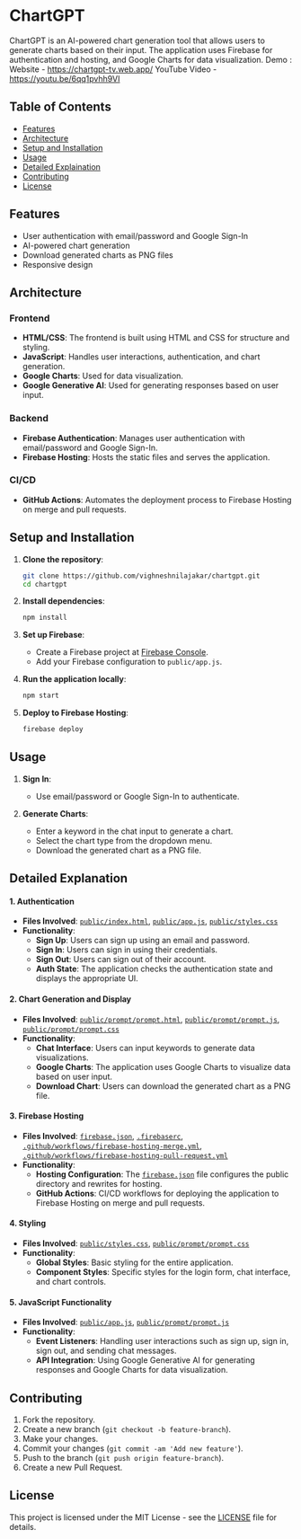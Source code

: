 # ChartGPT

ChartGPT is an AI-powered chart generation tool that allows users to generate charts based on their input. The application uses Firebase for authentication and hosting, and Google Charts for data visualization.
Demo :
Website -  https://chartgpt-tv.web.app/
YouTube Video - https://youtu.be/6qq1pvhh9VI

## Table of Contents

- [Features](#features)
- [Architecture](#architecture)
- [Setup and Installation](#setup-and-installation)
- [Usage](#usage)
- [Detailed Explaination](#detailed-explaination)
- [Contributing](#contributing)
- [License](#license)

## Features

- User authentication with email/password and Google Sign-In
- AI-powered chart generation
- Download generated charts as PNG files
- Responsive design

## Architecture

### Frontend

- **HTML/CSS**: The frontend is built using HTML and CSS for structure and styling.
- **JavaScript**: Handles user interactions, authentication, and chart generation.
- **Google Charts**: Used for data visualization.
- **Google Generative AI**: Used for generating responses based on user input.

### Backend

- **Firebase Authentication**: Manages user authentication with email/password and Google Sign-In.
- **Firebase Hosting**: Hosts the static files and serves the application.

### CI/CD

- **GitHub Actions**: Automates the deployment process to Firebase Hosting on merge and pull requests.

## Setup and Installation

1. **Clone the repository**:
    ```sh
    git clone https://github.com/vighneshnilajakar/chartgpt.git
    cd chartgpt
    ```

2. **Install dependencies**:
    ```sh
    npm install
    ```

3. **Set up Firebase**:
    - Create a Firebase project at [Firebase Console](https://console.firebase.google.com/).
    - Add your Firebase configuration to `public/app.js`.

4. **Run the application locally**:
    ```sh
    npm start
    ```

5. **Deploy to Firebase Hosting**:
    ```sh
    firebase deploy
    ```

## Usage

1. **Sign In**:
    - Use email/password or Google Sign-In to authenticate.

2. **Generate Charts**:
    - Enter a keyword in the chat input to generate a chart.
    - Select the chart type from the dropdown menu.
    - Download the generated chart as a PNG file.


## Detailed Explanation

#### 1. **Authentication**

- **Files Involved**: [`public/index.html`](public/index.html), [`public/app.js`](public/app.js), [`public/styles.css`](public/styles.css)
- **Functionality**:
  - **Sign Up**: Users can sign up using an email and password.
  - **Sign In**: Users can sign in using their credentials.
  - **Sign Out**: Users can sign out of their account.
  - **Auth State**: The application checks the authentication state and displays the appropriate UI.

#### 2. **Chart Generation and Display**

- **Files Involved**: [`public/prompt/prompt.html`](public/prompt/prompt.html), [`public/prompt/prompt.js`](public/prompt/prompt.js), [`public/prompt/prompt.css`](public/prompt/prompt.css)
- **Functionality**:
  - **Chat Interface**: Users can input keywords to generate data visualizations.
  - **Google Charts**: The application uses Google Charts to visualize data based on user input.
  - **Download Chart**: Users can download the generated chart as a PNG file.

#### 3. **Firebase Hosting**

- **Files Involved**: [`firebase.json`](firebase.json), [`.firebaserc`](.firebaserc), [`.github/workflows/firebase-hosting-merge.yml`](.github/workflows/firebase-hosting-merge.yml), [`.github/workflows/firebase-hosting-pull-request.yml`](.github/workflows/firebase-hosting-pull-request.yml)
- **Functionality**:
  - **Hosting Configuration**: The [`firebase.json`](firebase.json) file configures the public directory and rewrites for hosting.
  - **GitHub Actions**: CI/CD workflows for deploying the application to Firebase Hosting on merge and pull requests.

#### 4. **Styling**

- **Files Involved**: [`public/styles.css`](public/styles.css), [`public/prompt/prompt.css`](public/prompt/prompt.css)
- **Functionality**:
  - **Global Styles**: Basic styling for the entire application.
  - **Component Styles**: Specific styles for the login form, chat interface, and chart controls.

#### 5. **JavaScript Functionality**

- **Files Involved**: [`public/app.js`](public/app.js), [`public/prompt/prompt.js`](public/prompt/prompt.js)
- **Functionality**:
  - **Event Listeners**: Handling user interactions such as sign up, sign in, sign out, and sending chat messages.
  - **API Integration**: Using Google Generative AI for generating responses and Google Charts for data visualization.

## Contributing

1. Fork the repository.
2. Create a new branch (`git checkout -b feature-branch`).
3. Make your changes.
4. Commit your changes (`git commit -am 'Add new feature'`).
5. Push to the branch (`git push origin feature-branch`).
6. Create a new Pull Request.

## License

This project is licensed under the MIT License - see the [LICENSE](LICENSE) file for details.
